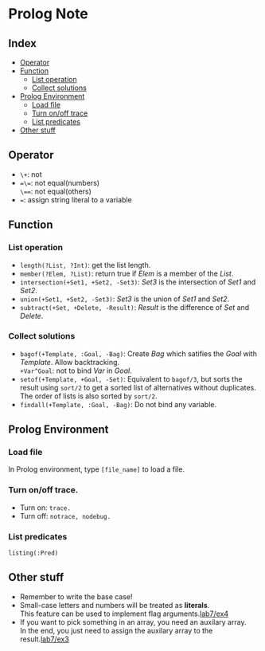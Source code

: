 # Prolog Note

## Index
* [Operator](#Operator)
* [Function](#Function)
  * [List operation](#List-operation)
  * [Collect solutions](#Collect-solutions)
* [Prolog Environment](#Prolog-Environment)
  * [Load file](#Load-file)
  * [Turn on/off trace](#Turn-on/off-trace)
  * [List predicates](#List-predicates)
* [Other stuff](#Other-stuff)

## Operator
* `\+`: not
* `=\=`: not equal(numbers) </br>
  `\==`: not equal(others)
* `=`: assign string literal to a variable

## Function
### List operation
* `length(?List, ?Int)`: get the list length.
* `member(?Elem, ?List)`: return true if *Elem* is a member of the *List*.
* `intersection(+Set1, +Set2, -Set3)`: *Set3* is the intersection of *Set1* and *Set2*.
* `union(+Set1, +Set2, -Set3)`: *Set3* is the union of *Set1* and *Set2*.
* `subtract(+Set, +Delete, -Result)`: *Result* is the difference of *Set* and *Delete*.
### Collect solutions
* `bagof(+Template, :Goal, -Bag)`: Create *Bag* which satifies the *Goal* with *Template*. Allow backtracking. </br>
  `+Var^Goal`: not to bind *Var* in *Goal*.
* `setof(+Template, +Goal, -Set)`: Equivalent to `bagof/3`, but sorts the result using `sort/2` to get a sorted list of alternatives without duplicates. The order of lists is also sorted by `sort/2`.
* `findall(+Template, :Goal, -Bag)`: Do not bind any variable.

## Prolog Environment
### Load file
In Prolog environment, type `[file_name]` to load a file.
### Turn on/off trace.
* Turn on: `trace.`
* Turn off: `notrace, nodebug.`
### List predicates
`listing(:Pred)`

## Other stuff
* Remember to write the base case!
* Small-case letters and numbers will be treated as **literals**. </br>
  This feature can be used to implement flag arguments.[lab7/ex4](lab/lab7/ex4.prolog)
* If you want to pick something in an array, you need an auxilary array. </br>
  In the end, you just need to assign the auxilary array to the result.[lab7/ex3](lab/lab7/ex3.prolog)